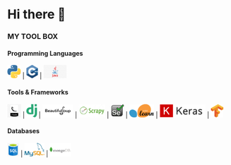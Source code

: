 # Hi there 👋

### MY TOOL BOX

#### Programming Languages
<img src="images/py1.png" height="30px" >  |   <img src="images/c++.png" height="30px" >    |  <img src="images/java.png" height="30px" >

#### Tools & Frameworks
<img src="images/flask2.jpg" height="30px" > | <img src="images/django-logo.png" height="30px" > |  <img src="images/bs.png" height="30px" >  | 
<img src="images/scrapy.png" height="30px" > |  <img src="images/selenium.jpg" height="30px" >  | <img src="images/scikit.png" height="30px" > | 
<img src="images/keras.png" height="30px" > |  <img src="images/Tensorflow.png" height="30px" >

#### Databases
<img src="images/sql.png" height="30px" > |  <img src="images/mysql.png" height="30px" > |  <img src="images/MongoDB-Logo.png" height="30px" >

